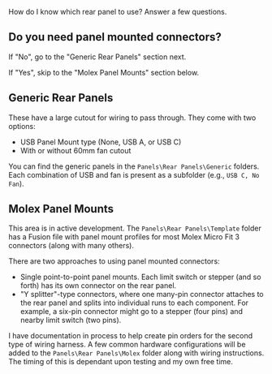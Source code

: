 How do I know which rear panel to use? Answer a few questions.

## Do you need panel mounted connectors?

If "No", go to the "Generic Rear Panels" section next.

If "Yes", skip to the "Molex Panel Mounts" section below.

## Generic Rear Panels

These have a large cutout for wiring to pass through. They come with two options:

- USB Panel Mount type (None, USB A, or USB C)
- With or without 60mm fan cutout

You can find the generic panels in the `Panels\Rear Panels\Generic` folders. Each combination of USB and fan is present as a subfolder (e.g., `USB C, No Fan`).

## Molex Panel Mounts

This area is in active development. The `Panels\Rear Panels\Template` folder has a Fusion file with panel mount profiles for most Molex Micro Fit 3 connectors (along with many others).

There are two approaches to using panel mounted connectors:

- Single point-to-point panel mounts. Each limit switch or stepper (and so forth) has its own connector on the rear panel.
- "Y splitter"-type connectors, where one many-pin connector attaches to the rear panel and splits into individual runs to each component. For example, a six-pin connector might go to a stepper (four pins) and nearby limit switch (two pins).

I have documentation in process to help create pin orders for the second type of wiring harness. A few common hardware configurations will be added to the `Panels\Rear Panels\Molex` folder along with wiring instructions. The timing of this is dependant upon testing and my own free time.